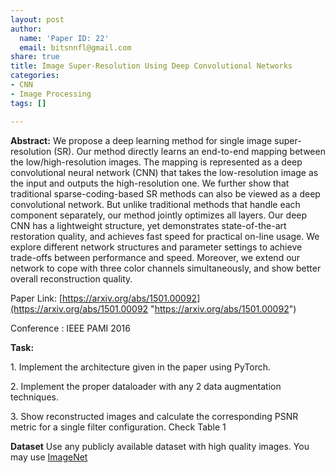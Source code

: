 ```yaml
---
layout: post
author:
  name: 'Paper ID: 22'
  email: bitsnnfl@gmail.com
share: true
title: Image Super-Resolution Using Deep Convolutional Networks
categories:
- CNN
- Image Processing
tags: []

---
```

**Abstract:** We propose a deep learning method for single image super-resolution (SR). Our method directly learns an end-to-end mapping between the low/high-resolution images. The mapping is represented as a deep convolutional neural network (CNN) that takes the low-resolution image as the input and outputs the high-resolution one. We further show that traditional sparse-coding-based SR methods can also be viewed as a deep convolutional network. But unlike traditional methods that handle each component separately, our method jointly optimizes all layers. Our deep CNN has a lightweight structure, yet demonstrates state-of-the-art restoration quality, and achieves fast speed for practical on-line usage. We explore different network structures and parameter settings to achieve trade-offs between performance and speed. Moreover, we extend our network to cope with three color channels simultaneously, and show better overall reconstruction quality.

Paper Link: [https://arxiv.org/abs/1501.00092](https://arxiv.org/abs/1501.00092 "https://arxiv.org/abs/1501.00092")

Conference : IEEE PAMI 2016

**Task:**

1\. Implement the architecture given in the paper using PyTorch.

2\. Implement the proper dataloader with any 2 data augmentation techniques.

3\. Show reconstructed images and calculate the corresponding PSNR metric for a single filter configuration. Check Table 1

**Dataset** Use any publicly available dataset with high quality images. You may use [ImageNet](http://www.image-net.org/)